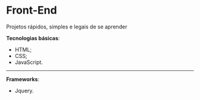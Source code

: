 # Front-End
Projetos rápidos, simples e legais de se aprender

__Tecnologias básicas__:
- HTML;
- CSS;
- JavaScript.
___

__Frameworks__:
- Jquery.

